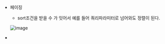 - 페이징

  - sort조건을 받을 수 가 잇어서 예를 들어 쿼리파라미터로 넘어와도 정렬이 된다.

  ![image](https://user-images.githubusercontent.com/108928206/195796257-16f64d81-aa26-4759-8c32-8cb853ae3fd1.png)

-
